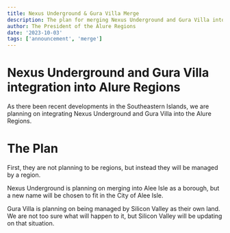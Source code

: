 ```yaml
---
title: Nexus Underground & Gura Villa Merge
description: The plan for merging Nexus Underground and Gura Villa into Alure Regions
author: The President of the Alure Regions
date: '2023-10-03'
tags: ['announcement', 'merge']
---
```

# Nexus Underground and Gura Villa integration into Alure Regions
As there been recent developments in the Southeastern Islands, we are planning on integrating Nexus Underground and Gura Villa into the Alure Regions.

# The Plan
First, they are not planning to be regions, but instead they will be managed by a region.

Nexus Underground is planning on merging into Alee Isle as a borough, but a new name will be chosen to fit in the City of Alee Isle.

Gura Villa is planning on being managed by Silicon Valley as their own land. We are not too sure what will happen to it, but Silicon Valley will be updating on that situation.
